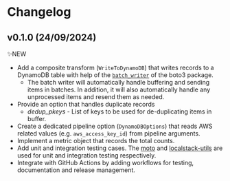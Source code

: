 # Changelog

<!--next-version-placeholder-->

## v0.1.0 (24/09/2024)

✨NEW

- Add a composite transform (`WriteToDynamoDB`) that writes records to a DynamoDB table with help of the [`batch_writer`](https://boto3.amazonaws.com/v1/documentation/api/latest/reference/services/dynamodb/table/batch_writer.html) of the boto3 package.
  - The batch writer will automatically handle buffering and sending items in batches. In addition, it will also automatically handle any unprocessed items and resend them as needed.
- Provide an option that handles duplicate records
  - _dedup_pkeys_ - List of keys to be used for de-duplicating items in buffer.
- Create a dedicated pipeline option (`DynamoDBOptions`) that reads AWS related values (e.g. `aws_access_key_id`) from pipeline arguments.
- Implement a metric object that records the total counts.
- Add unit and integration testing cases. The [moto](https://github.com/getmoto/moto) and [localstack-utils](https://docs.localstack.cloud/user-guide/tools/testing-utils/) are used for unit and integration testing respectively.
- Integrate with GitHub Actions by adding workflows for testing, documentation and release management.
